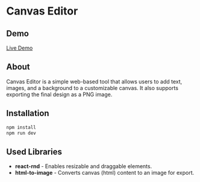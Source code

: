 # Canvas Editor

## Demo

[Live Demo](https://canvaseditor-three.vercel.app/)

## About

Canvas Editor is a simple web-based tool that allows users to add text, images, and a background to a customizable canvas. It also supports exporting the final design as a PNG image.

## Installation

```sh
npm install
npm run dev
```

## Used Libraries

- **react-rnd** - Enables resizable and draggable elements.
- **html-to-image** - Converts canvas (html) content to an image for export.
